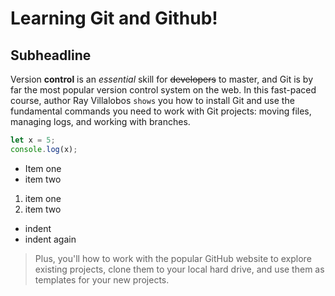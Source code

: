 Learning Git and Github!
===============
Subheadline
---------------

Version **control** is an *essential* skill for ~~developers~~ to master, and Git is by far the most popular version control system on the web. In this fast-paced course, author Ray Villalobos `shows` you how to install Git and use the fundamental commands you need to work with Git projects: moving files, managing logs, and working with branches.

```js
let x = 5;
console.log(x);
```

- Item one
- item two

1. item one
2. item two
  - indent
  - indent again
> Plus, you'll how to work with the popular GitHub website to explore existing projects, clone them to your local hard drive, and use them as templates for your new projects.

